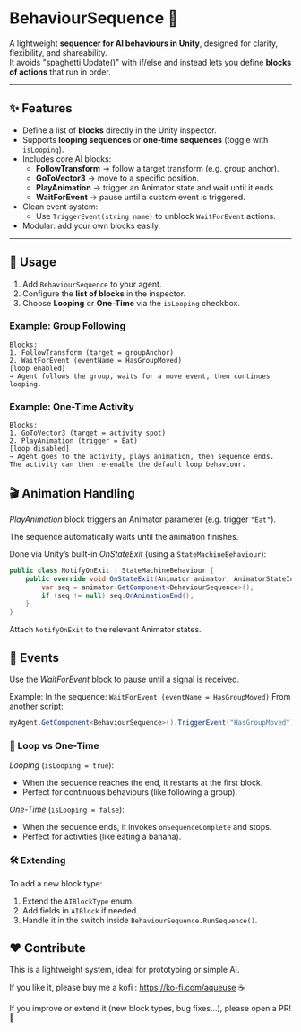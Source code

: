 ﻿# BehaviourSequence 🐒

A lightweight **sequencer for AI behaviours in Unity**, designed for clarity, flexibility, and shareability.  
It avoids "spaghetti Update()" with if/else and instead lets you define **blocks of actions** that run in order.

---

## ✨ Features

- Define a list of **blocks** directly in the Unity inspector.
- Supports **looping sequences** or **one-time sequences** (toggle with `isLooping`).
- Includes core AI blocks:
    - **FollowTransform** → follow a target transform (e.g. group anchor).
    - **GoToVector3** → move to a specific position.
    - **PlayAnimation** → trigger an Animator state and wait until it ends.
    - **WaitForEvent** → pause until a custom event is triggered.
- Clean event system:
    - Use `TriggerEvent(string name)` to unblock `WaitForEvent` actions.
- Modular: add your own blocks easily.

---

## 🚀 Usage

1. Add `BehaviourSequence` to your agent.
2. Configure the **list of blocks** in the inspector.
3. Choose **Looping** or **One-Time** via the `isLooping` checkbox.

### Example: Group Following

```text
Blocks:
1. FollowTransform (target = groupAnchor)
2. WaitForEvent (eventName = HasGroupMoved)
[loop enabled]
→ Agent follows the group, waits for a move event, then continues looping.
```

### Example: One-Time Activity

```text
Blocks:
1. GoToVector3 (target = activity spot)
2. PlayAnimation (trigger = Eat)
[loop disabled]
→ Agent goes to the activity, plays animation, then sequence ends.
The activity can then re-enable the default loop behaviour.
```

## 🎬 Animation Handling
*PlayAnimation* block triggers an Animator parameter (e.g. trigger `"Eat"`).

The sequence automatically waits until the animation finishes.

Done via Unity’s built-in *OnStateExit* (using a `StateMachineBehaviour`):

```csharp
public class NotifyOnExit : StateMachineBehaviour {
    public override void OnStateExit(Animator animator, AnimatorStateInfo stateInfo, int layerIndex) {
        var seq = animator.GetComponent<BehaviourSequence>();
        if (seq != null) seq.OnAnimationEnd();
    }
}
```

Attach `NotifyOnExit` to the relevant Animator states.

## 📡 Events
Use the *WaitForEvent* block to pause until a signal is received.

Example:
In the sequence: `WaitForEvent (eventName = HasGroupMoved)`
From another script:

```csharp
myAgent.GetComponent<BehaviourSequence>().TriggerEvent("HasGroupMoved");
```

### 🔁 Loop vs One-Time

*Looping* (`isLooping = true`):
- When the sequence reaches the end, it restarts at the first block.
- Perfect for continuous behaviours (like following a group).

*One-Time* (`isLooping = false`):
- When the sequence ends, it invokes `onSequenceComplete` and stops.
- Perfect for activities (like eating a banana).

### 🛠️ Extending

To add a new block type:

1. Extend the `AIBlockType` enum.
2. Add fields in `AIBlock` if needed.
3. Handle it in the switch inside `BehaviourSequence.RunSequence()`.

## ❤️ Contribute

This is a lightweight system, ideal for prototyping or simple AI.

If you like it, please buy me a kofi : https://ko-fi.com/aqueuse ☕

If you improve or extend it (new block types, bug fixes…), please open a PR! 🐒